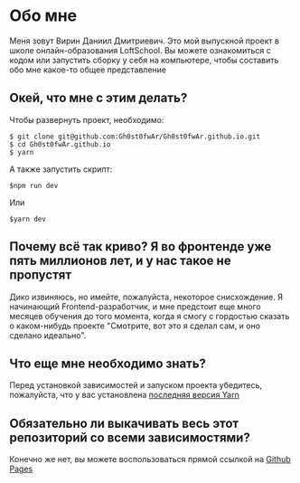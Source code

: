 # Обо мне
Меня зовут Вирин Даниил Дмитриевич. Это мой выпускной проект в школе онлайн-образования LoftSchool. Вы можете ознакомиться с кодом или запустить сборку у себя на компьютере, чтобы составить обо мне какое-то общее представление

## Окей, что мне с этим делать?
Чтобы развернуть проект, необходимо: 

    $ git clone git@github.com:Gh0st0fwAr/Gh0st0fwAr.github.io.git
    $ cd Gh0st0fwAr.github.io
    $ yarn

А также запустить скрипт:

    $npm run dev
    
Или 
    
    $yarn dev

## Почему всё так криво? Я во фронтенде уже пять миллионов лет, и у нас такое не пропустят
Дико извиняюсь, но имейте, пожалуйста, некоторое снисхождение. Я начинающий Frontend-разработчик, и мне предстоит еще много месяцев обучения до того момента, когда я смогу с гордостью сказать о каком-нибудь проекте "Смотрите, вот это я сделал сам, и оно сделано идеально".

## Что еще мне необходимо знать?
Перед установкой зависимостей и запуском проекта убедитесь, пожалуйста, что у вас установлена [последняя версия Yarn](https://yarnpkg.com/ru/docs/install#windows-stable)

## Обязательно ли выкачивать весь этот репозиторий со всеми зависимостями?
Конечно же нет, вы можете воспользоваться прямой ссылкой на [Github Pages](https://gh0st0fwar.github.io/dist/index.html)
